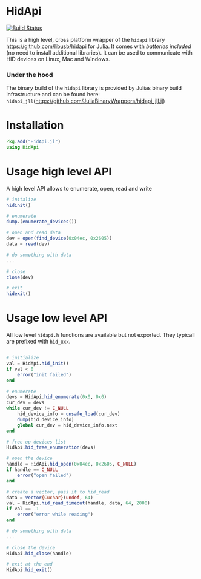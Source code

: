 # HidApi

[![Build Status](https://travis-ci.com/laborg/HidApi.jl.svg?branch=master)](https://travis-ci.com/laborg/HidApi.jl)

This is a high level, cross platform wrapper of the `hidapi` library <https://github.com/libusb/hidapi> for
Julia. It comes with _batteries included_ (no need to install additional libraries).
It can be used to communicate with HID devices on Linux, Mac and Windows. 

### Under the hood
The binary build of the `hidapi` library is provided by Julias binary build infrastructure and
can be found here: `hidapi_jll`(<https://github.com/JuliaBinaryWrappers/hidapi_jll.jl>)

# Installation
```julia
Pkg.add("HidApi.jl")
using HidApi
```

# Usage high level API
A high level API allows to enumerate, open, read and write

```julia
# initalize
hidinit()

# enumerate
dump.(enumerate_devices())

# open and read data
dev = open(find_device(0x04ec, 0x2605))
data = read(dev)

# do something with data
...

# close
close(dev)

# exit
hidexit()
```

# Usage low level API
All low level `hidapi.h` functions are available but not exported. They typicall are prefixed
with `hid_xxx`.

```julia

# initialize
val = HidApi.hid_init()
if val < 0
    error("init failed")
end

# enumerate
devs = HidApi.hid_enumerate(0x0, 0x0)
cur_dev = devs
while cur_dev != C_NULL
    hid_device_info = unsafe_load(cur_dev)
    dump(hid_device_info)
    global cur_dev = hid_device_info.next
end

# free up devices list
HidApi.hid_free_enumeration(devs)

# open the device
handle = HidApi.hid_open(0x04ec, 0x2605, C_NULL)
if handle == C_NULL 
    error("open failed")
end

# create a vector, pass it to hid_read
data = Vector{Cuchar}(undef, 64)
val = HidApi.hid_read_timeout(handle, data, 64, 2000)
if val == -1 
    error("error while reading")
end

# do something with data
...

# close the device
HidApi.hid_close(handle)

# exit at the end
HidApi.hid_exit()
```




